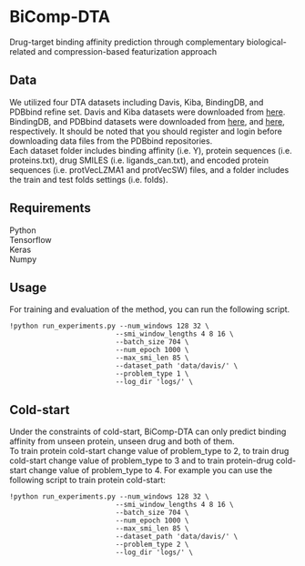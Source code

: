 # BiComp-DTA
Drug-target binding affinity prediction through complementary biological-related and compression-based featurization approach

## Data
We utilized four DTA datasets including Davis, Kiba, BindingDB, and PDBbind refine set. Davis and Kiba datasets were downloaded from [here](https://github.com/hkmztrk/DeepDTA/tree/master/data). BindingDB, and PDBbind datasets were downloaded from [here](https://tdcommons.ai/multi_pred_tasks/dti/), and [here](http://www.pdbbind.org.cn/download.php), respectively. It should be noted that you should register and login before downloading data files from the PDBbind repositories.
<br/>
Each dataset folder includes binding affinity (i.e. Y), protein sequences (i.e. proteins.txt), drug SMILES (i.e. ligands_can.txt), and encoded protein sequences (i.e. protVecLZMA1 and protVecSW) files, and a folder includes the train and test folds settings (i.e. folds).

## Requirements
Python <br/>
Tensorflow <br/>
Keras <br/>
Numpy <br/>

## Usage
For training and evaluation of the method, you can run the following script.
```
!python run_experiments.py --num_windows 128 32 \
                          --smi_window_lengths 4 8 16 \
                          --batch_size 704 \
                          --num_epoch 1000 \
                          --max_smi_len 85 \
                          --dataset_path 'data/davis/' \
                          --problem_type 1 \
                          --log_dir 'logs/' \
```

## Cold-start
Under the constraints of cold-start, BiComp-DTA can only predict binding affinity from unseen protein, unseen drug and both of them. <br/>
To train protein cold-start change value of problem_type to 2, to train drug cold-start change value of problem_type to 3 and to train protein-drug cold-start change value of problem_type to 4. For example you can use the following script to train protein cold-start:
```
!python run_experiments.py --num_windows 128 32 \
                          --smi_window_lengths 4 8 16 \
                          --batch_size 704 \
                          --num_epoch 1000 \
                          --max_smi_len 85 \
                          --dataset_path 'data/davis/' \
                          --problem_type 2 \
                          --log_dir 'logs/' \
```
